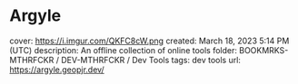 # Argyle

cover: https://i.imgur.com/QKFC8cW.png
created: March 18, 2023 5:14 PM (UTC)
description: An offline collection of online tools
folder: BOOKMRKS-MTHRFCKR / DEV-MTHRFCKR / Dev Tools
tags: dev tools
url: https://argyle.geopjr.dev/